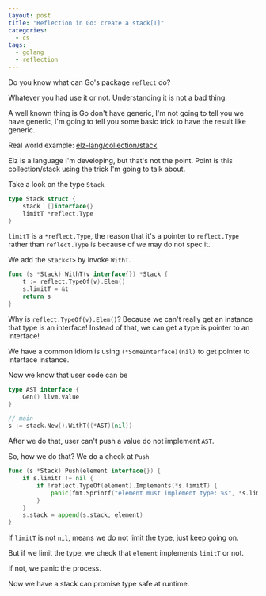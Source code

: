 ```yaml
---
layout: post
title: "Reflection in Go: create a stack[T]"
categories:
  - cs
tags:
  - golang
  - reflection
---
```


Do you know what can Go's package `reflect` do?

Whatever you had use it or not. Understanding it is not a bad thing.

A well known thing is Go don't have generic, I'm not going to tell you we have generic, I'm going to tell you some basic trick to have the result like generic.

Real world example: [elz-lang/collection/stack](https://github.com/elz-lang/elz-go-backup/tree/master/collection/stack/stack.go)

Elz is a language I'm developing, but that's not the point. Point is this collection/stack using the trick I'm going to talk about.

Take a look on the type `Stack`

```go
type Stack struct {
	stack  []interface{}
	limitT *reflect.Type
}
```

`limitT` is a `*reflect.Type`, the reason that it's a pointer to `reflect.Type` rather than `reflect.Type` is because of we may do not spec it.

We add the `Stack<T>` by invoke `WithT`.

```go
func (s *Stack) WithT(v interface{}) *Stack {
	t := reflect.TypeOf(v).Elem()
	s.limitT = &t
	return s
}
```

Why is `reflect.TypeOf(v).Elem()`? Because we can't really get an instance that type is an interface! Instead of that, we can get a type is pointer to an interface!

We have a common idiom is using `(*SomeInterface)(nil)` to get pointer to interface instance.

Now we know that user code can be

```go
type AST interface {
    Gen() llvm.Value
}

// main
s := stack.New().WithT((*AST)(nil))
```

After we do that, user can't push a value do not implement `AST`.

So, how we do that? We do a check at `Push`

```go
func (s *Stack) Push(element interface{}) {
	if s.limitT != nil {
		if !reflect.TypeOf(element).Implements(*s.limitT) {
			panic(fmt.Sprintf("element must implement type: %s", *s.limitT))
		}
	}
	s.stack = append(s.stack, element)
}
```

If `limitT` is not `nil`, means we do not limit the type, just keep going on.

But if we limit the type, we check that `element` implements `limitT` or not.

If not, we panic the process.

Now we have a stack can promise type safe at runtime.
